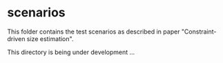 # scenarios
This folder contains the test scenarios as described in paper "Constraint-driven size estimation". 

This directory is being under development ...
